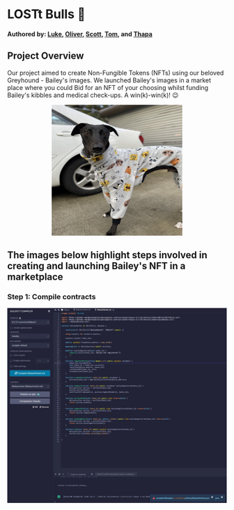 # LOSTt Bulls :ox:
#### Authored by: [Luke](https://github.com/lukekonsta7), [Oliver](https://github.com/OliverGeddes), [Scott](https://github.com/Bomegolf), [Tom](https://github.com/kez4twez), and [Thapa](https://github.com/TribThapa)

## Project Overview
Our project aimed to create Non-Fungible Tokens (NFTs) using our beloved Greyhound - Bailey's images. We launched Bailey's images in a market place where you could Bid for an NFT of your choosing whilst funding Bailey's kibbles and medical check-ups. A win(k)-win(k)! :wink:
 
<p align="center">
    	<img src="/bailey/BaileyPose.jpg" width="300" height="300">
</p>


## The images below highlight steps involved in creating and launching Bailey's NFT in a marketplace

### Step 1: Compile contracts

![Compile SmartContract](images/1_compilesmartcontract.JPG)